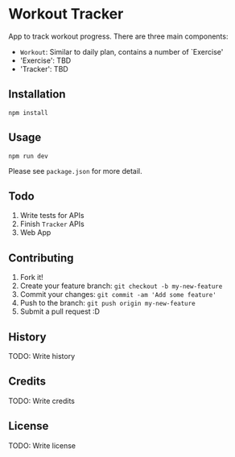 # Workout Tracker

App to track workout progress. There are three main components:

- `Workout`: Similar to daily plan, contains a number of `Exercise'
- 'Exercise': TBD
- 'Tracker': TBD

## Installation

```
npm install
```

## Usage

```
npm run dev
```

Please see `package.json` for more detail.

## Todo

1. Write tests for APIs
2. Finish `Tracker` APIs
3. Web App

## Contributing

1. Fork it!
2. Create your feature branch: `git checkout -b my-new-feature`
3. Commit your changes: `git commit -am 'Add some feature'`
4. Push to the branch: `git push origin my-new-feature`
5. Submit a pull request :D

## History

TODO: Write history

## Credits

TODO: Write credits

## License

TODO: Write license